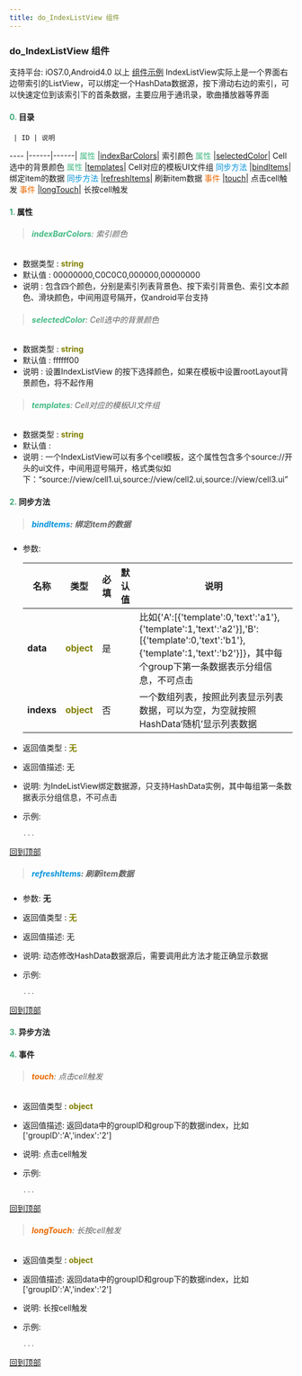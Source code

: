 ```yaml
---
title: do_IndexListView 组件
---
```


### do_IndexListView 组件

 支持平台: iOS7.0,Android4.0 以上
 [组件示例](https://github.com/do-api/docs-example/tree/master/source/view/do_IndexListView)
 IndexListView实际上是一个界面右边带索引的ListView，可以绑定一个HashData数据源，按下滑动右边的索引，可以快速定位到该索引下的首条数据，主要应用于通讯录，歌曲播放器等界面

#### <font color ='#40A977'>**0.**</font> 目录

     | ID | 说明
---- |------|------|
<font color ='#42b983'>属性</font>  |[indexBarColors](#indexBarColors)| 索引颜色
<font color ='#42b983'>属性</font>  |[selectedColor](#selectedColor)| Cell选中的背景颜色
<font color ='#42b983'>属性</font>  |[templates](#templates)| Cell对应的模板UI文件组
<font color ='#0092db'>同步方法</font>  |[bindItems](#bindItems)| 绑定item的数据
<font color ='#0092db'>同步方法</font>  |[refreshItems](#refreshItems)| 刷新item数据
<font color ='#e96900'>事件</font>  |[touch](#touch)| 点击cell触发
<font color ='#e96900'>事件</font>  |[longTouch](#longTouch)| 长按cell触发

#### <font color ='#40A977'>**1.**</font> 属性

>###### <span id=indexBarColors><font color ='#42b983'>**indexBarColors**</font></span>: 索引颜色

- 数据类型 : <font color ='#808000'>**string**</font>
- 默认值 : 00000000,C0C0C0,000000,00000000
- 说明 : 包含四个颜色，分别是索引列表背景色、按下索引背景色、索引文本颜色、滑块颜色，中间用逗号隔开，仅android平台支持

>###### <span id=selectedColor><font color ='#42b983'>**selectedColor**</font></span>: Cell选中的背景颜色

- 数据类型 : <font color ='#808000'>**string**</font>
- 默认值 : ffffff00
- 说明 : 设置IndexListView 的按下选择颜色，如果在模板中设置rootLayout背景颜色，将不起作用

>###### <span id=templates><font color ='#42b983'>**templates**</font></span>: Cell对应的模板UI文件组

- 数据类型 : <font color ='#808000'>**string**</font>
- 默认值 : 
- 说明 : 一个IndexListView可以有多个cell模板，这个属性包含多个source://开头的ui文件，中间用逗号隔开，格式类似如下：“source://view/cell1.ui,source://view/cell2.ui,source://view/cell3.ui”

#### <font color ='#40A977'>**2.**</font> 同步方法

>##### <span id=bindItems><font color ='#0092db'>**bindItems**</font></span>: 绑定item的数据

- 参数:

  名称 | 类型 |必填|默认值|说明
  ---- |-------------  |--------------|--------|------
  **data** |<font color ='#808000'>**object**</font> | 是 | |比如{'A':[{'template':0,'text':'a1'},{'template':1,'text':'a2'}],'B':[{'template':0,'text':'b1'},{'template':1,'text':'b2'}]}，其中每个group下第一条数据表示分组信息，不可点击
  **indexs** |<font color ='#808000'>**object**</font> | 否 | |一个数组列表，按照此列表显示列表数据，可以为空，为空就按照HashData‘随机’显示列表数据
- 返回值类型 : <font color ='#808000'>**无**</font>
- 返回值描述: 无
- 说明: 为IndeListView绑定数据源，只支持HashData实例，其中每组第一条数据表示分组信息，不可点击
- 示例:

  ```javascript
  ...

  ```

[回到顶部](#top)

>##### <span id=refreshItems><font color ='#0092db'>**refreshItems**</font></span>: 刷新item数据

- 参数: **无**
- 返回值类型 : <font color ='#808000'>**无**</font>
- 返回值描述: 无
- 说明: 动态修改HashData数据源后，需要调用此方法才能正确显示数据
- 示例:

  ```javascript
  ...

  ```

[回到顶部](#top)

#### <font color ='#40A977'>**3.**</font> 异步方法


#### <font color ='#40A977'>**4.**</font> 事件

>###### <span id=touch><font color ='#e96900'>**touch**</font></span>: 点击cell触发

- 返回值类型 : <font color ='#808000'>**object**</font>
- 返回值描述: 返回data中的groupID和group下的数据index，比如['groupID':'A','index':'2']
- 说明: 点击cell触发
- 示例:

  ```javascript
  ...

  ```

[回到顶部](#top)

>###### <span id=longTouch><font color ='#e96900'>**longTouch**</font></span>: 长按cell触发

- 返回值类型 : <font color ='#808000'>**object**</font>
- 返回值描述: 返回data中的groupID和group下的数据index，比如['groupID':'A','index':'2']
- 说明: 长按cell触发
- 示例:

  ```javascript
  ...

  ```

[回到顶部](#top)


